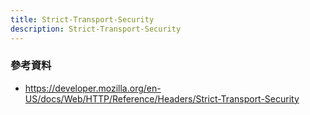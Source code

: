 ```yaml
---
title: Strict-Transport-Security
description: Strict-Transport-Security
---
```


### 參考資料

- https://developer.mozilla.org/en-US/docs/Web/HTTP/Reference/Headers/Strict-Transport-Security
